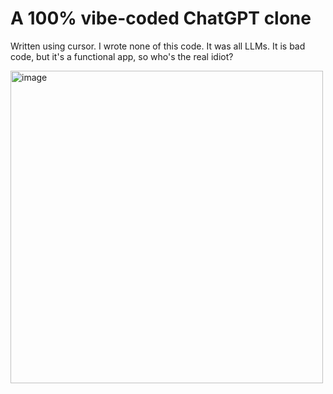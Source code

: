 # A 100% vibe-coded ChatGPT clone

Written using cursor. I wrote none of this code. It was all LLMs. It is bad code, but it's a functional app, so who's the real idiot?

<img width="500" alt="image" src="https://github.com/user-attachments/assets/b63f3774-7b83-4dd1-84c1-3549ba7880a5" />
